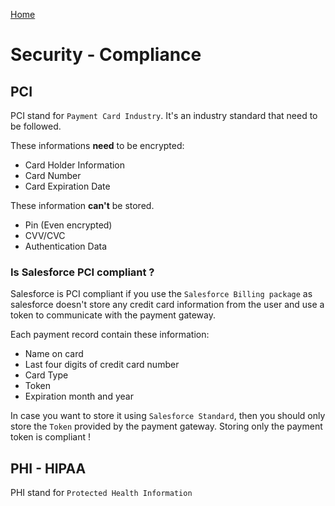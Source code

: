 [Home](../../README.md)
# Security - Compliance

## PCI 
PCI stand for `Payment Card Industry`.
It's an industry standard that need to be followed.

These informations **need** to be encrypted:
- Card Holder Information
- Card Number
- Card Expiration Date

These information **can't** be stored.
- Pin (Even encrypted)
- CVV/CVC
- Authentication Data

### Is Salesforce PCI compliant ?
Salesforce is PCI compliant if you use the `Salesforce Billing package` as salesforce doesn't store any credit card information from the user and use a token to communicate with the payment gateway.

Each payment record contain these information:
- Name on card
- Last four digits of credit card number
- Card Type
- Token
- Expiration month and year

In case you want to store it using `Salesforce Standard`, then you should only store the `Token` provided by the payment gateway. Storing only the payment token is compliant !


## PHI - HIPAA
PHI stand for `Protected Health Information`